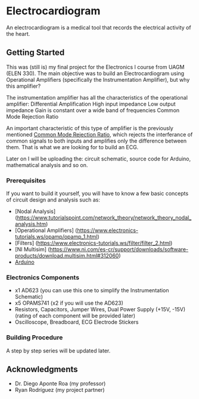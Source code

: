 # Electrocardiogram

An electrocardiogram is a medical tool that records the electrical activity of the heart.

## Getting Started

This was (still is) my final project for the Electronics I course from UAGM (ELEN 330). The main objective was to build 
an Electrocardiogram using Operational Amplifiers (specifically the Instrumentation Amplifier), but why this amplifier?

The instrumentation amplifier has all the characteristics of the operational amplifier: 
	Differential Amplification
	High input impedance
	Low output impedance
	Gain is constant over a wide band of frequencies
	Common Mode Rejection Ratio

An important characteristic of this type of amplifier is the previously mentioned [Common Mode Rejection Ratio](https://www.circuitbread.com/ee-faq/what-is-common-mode-rejection-ratio-in-op-amps), 
which rejects the interferance of common signals to both inputs and amplifies only the difference between them. 
That is what we are looking for to build an ECG.

Later on I will be uploading the: circuit schematic, source code for Arduino, mathematical analysis and so on. 

### Prerequisites

If you want to build it yourself, you will have to know a few basic concepts of circuit design and analysis such as:
- [Nodal Analysis] (https://www.tutorialspoint.com/network_theory/network_theory_nodal_analysis.htm)
- [Operational Amplifiers] (https://www.electronics-tutorials.ws/opamp/opamp_1.html)
- [Filters] (https://www.electronics-tutorials.ws/filter/filter_2.html)
- [NI Multisim] (https://www.ni.com/es-cr/support/downloads/software-products/download.multisim.html#312060)
- [Arduino](https://www.arduino.cc/en/software)

### Electronics Components
- x1 AD623 (you can use this one to simplify the Instrumentation Schematic)
- x5 OPAMS741 (x2 if you will use the AD623)
- Resistors, Capacitors, Jumper Wires, Dual Power Supply (+15V, -15V) (rating of each component will be provided later)
- Oscilloscope, Breadboard, ECG Electrode Stickers

### Building Procedure

A step by step series will be updated later.

## Acknowledgments

  - Dr. Diego Aponte Roa (my professor)
  - Ryan Rodríguez (my project partner)